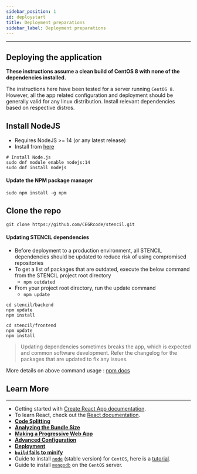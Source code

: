 ```yaml
---
sidebar_position: 1
id: deploystart
title: Deployment preparations
sidebar_label: Deployment preparations
---
```


---

## Deploying the application
**These instructions assume a clean build of CentOS 8 with none of the dependencies installed.**

The instructions here have been tested for a server running `CentOS 8`. However, all the app related configuration and deployment should be generally valid for any linux distribution. Install relevant dependencies based on respective distros.

## Install NodeJS
- Requires NodeJS >= 14 (or any latest release)
- Install from [here](https://nodejs.org/en/download/)

```
# Install Node.js
sudo dnf module enable nodejs:14
sudo dnf install nodejs
```

#### Update the NPM package manager

```
sudo npm install -g npm
```

## Clone the repo

```
git clone https://github.com/CEGRcode/stencil.git
```

#### Updating STENCIL dependencies
- Before deployment to a production environment, all STENCIL dependencies should be updated to reduce risk of using compromised repositories
- To get a list of packages that are outdated, execute the below command from the STENCIL project root directory
  - `npm outdated`
- From your project root directory, run the update command
  - `npm update`

```
cd stencil/backend
npm update
npm install
```

```
cd stencil/frontend
npm update
npm install
```

> Updating dependencies sometimes breaks the app, which is expected and common software development. Refer the changelog for the packages that are updated to fix any issues.

More details on above command usage : [npm docs](https://docs.npmjs.com/updating-packages-downloaded-from-the-registry)

## Learn More

---

- Getting started with [Create React App documentation](https://facebook.github.io/create-react-app/docs/getting-started).
- To learn React, check out the [React documentation](https://reactjs.org/).
- [**Code Splitting**](https://facebook.github.io/create-react-app/docs/code-splitting)
- [**Analyzing the Bundle Size**](https://facebook.github.io/create-react-app/docs/analyzing-the-bundle-size)
- [**Making a Progressive Web App**](https://facebook.github.io/create-react-app/docs/making-a-progressive-web-app)
- [**Advanced Configuration**](https://facebook.github.io/create-react-app/docs/advanced-configuration)
- [**Deployment**](https://facebook.github.io/create-react-app/docs/deployment)
- [**`build` fails to minify**](https://facebook.github.io/create-react-app/docs/troubleshooting#npm-run-build-fails-to-minify)
- Guide to install [`node`](https://nodejs.org/en/) (stable version) for `CentOS`, here is a [tutorial](https://www.digitalocean.com/community/tutorials/how-to-install-node-js-on-a-centos-7-server).
- Guide to install [`mongodb`](https://docs.mongodb.com/manual/tutorial/install-mongodb-on-red-hat/) on the `CentOS` server.
